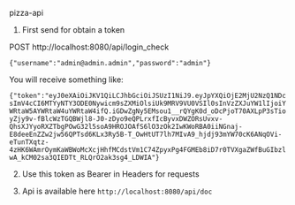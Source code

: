 pizza-api

1. First send for obtain a token

POST http://localhost:8080/api/login_check 

`{"username":"admin@admin.admin","password":"admin"}`

You will receive something like:

`{"token":"eyJ0eXAiOiJKV1QiLCJhbGciOiJSUzI1NiJ9.eyJpYXQiOjE2MjU2NzQ1NDcsImV4cCI6MTYyNTY3ODE0Nywicm9sZXMiOlsiUk9MRV9VU0VSIl0sInVzZXJuYW1lIjoiYWRtaW5AYWRtaW4uYWRtaW4ifQ.iGDwZgNy5EMsou1__rQYgK0d_oDcPjoT70AXLpP3sTioyZjy9v-fBlcWzTGQBWjl8-J0-zDyo9eQPLrxfIcByvxDWZORsUvxv-QhsXJYyoRXZTbgPOwG32l5soA9HROJOAfS6lO3zOk2IwKWoRBA0iiNGnaj-E8deeEnZZw2jw56QPTsd6KLx3Ry5B-T_OwHtUT7lh7MIvA9_hjdj93mYW70cK6ANqOVi-eTunTXqtz-4zHK6WAmrOymKaWBWoMcXcjHhfMCdstVm1C74ZpyxPg4FGMEb8iD7r0TVXgaZWfBuGIbzlwA_kCM02sa3QIEDTt_RLQrO2ak3sg4_LDWIA"}`

2. Use this token as Bearer in Headers for requests

3. Api is available here `http://localhost:8080/api/doc`